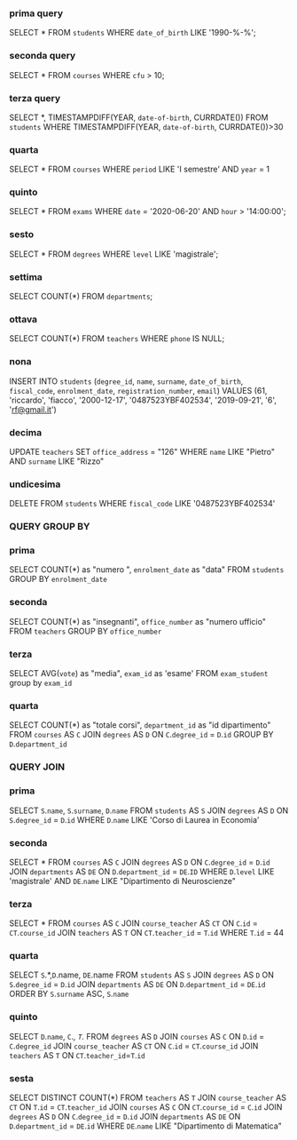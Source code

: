 ### prima query

SELECT *
FROM `students`
WHERE `date_of_birth` LIKE '1990-%-%';

### seconda query

SELECT *
FROM `courses`
WHERE `cfu` > 10;

### terza query


SELECT *, TIMESTAMPDIFF(YEAR, `date-of-birth`, CURRDATE())
FROM `students`
WHERE TIMESTAMPDIFF(YEAR, `date-of-birth`, CURRDATE())>30

### quarta 
SELECT *
FROM `courses`
WHERE `period` LIKE 'I semestre' 
AND `year` = 1 

### quinto

SELECT *
FROM `exams`
WHERE `date` = '2020-06-20'
AND `hour` > '14:00:00';

### sesto

SELECT *
FROM `degrees`
WHERE `level` LIKE 'magistrale';

### settima

SELECT COUNT(*)
FROM `departments`;

###  ottava
SELECT COUNT(*)
FROM `teachers`
WHERE `phone` IS NULL;

### nona
INSERT INTO `students` (`degree_id`, `name`, `surname`, `date_of_birth`, `fiscal_code`, `enrolment_date`, `registration_number`, `email`)
VALUES (61, 'riccardo', 'fiacco', '2000-12-17', '0487523YBF402534', '2019-09-21', '6', 'rf@gmail.it')

### decima
UPDATE `teachers`
SET `office_address` = "126"
WHERE `name` LIKE "Pietro" AND `surname` LIKE "Rizzo"

### undicesima
DELETE
FROM `students`
WHERE `fiscal_code` LIKE '0487523YBF402534'

### QUERY GROUP BY
### prima
SELECT COUNT(*) as "numero ", `enrolment_date` as "data"
FROM `students`
GROUP BY `enrolment_date`

### seconda
SELECT COUNT(*) as "insegnanti", `office_number` as "numero ufficio"
FROM `teachers`
GROUP BY `office_number`

### terza
SELECT AVG(`vote`) as "media", `exam_id` as 'esame'
FROM `exam_student`
group by `exam_id`

### quarta
SELECT COUNT(*) as "totale corsi", `department_id` as "id dipartimento"
FROM `courses` AS `C`
JOIN `degrees` AS `D`
ON `C`.`degree_id` = `D`.`id`
GROUP BY `D`.`department_id`

### QUERY JOIN
### prima
SELECT `S`.`name`, `S`.`surname`, `D`.`name`
FROM `students` AS `S`
JOIN `degrees` AS `D`
ON `S`.`degree_id` = `D`.`id`
WHERE `D`.`name` LIKE 'Corso di Laurea in Economia'

### seconda
SELECT *
FROM `courses` AS `C`
JOIN `degrees` AS `D`
ON `C`.`degree_id` = `D`.`id`
JOIN `departments` AS `DE`
ON `D`.`department_id` = `DE`.`ID`
WHERE `D`.`level` LIKE 'magistrale' AND `DE`.`name` LIKE "Dipartimento di Neuroscienze"

### terza
SELECT *
FROM `courses` AS `C`
JOIN `course_teacher` AS `CT`
ON `C`.`id` = `CT`.`course_id`
JOIN `teachers` AS `T`
ON `CT`.`teacher_id` = `T`.`id`
WHERE `T`.`id` = 44

### quarta
SELECT `S`.*,`D`.name, `DE`.name
FROM `students` AS `S`
JOIN `degrees` AS `D`
ON `S`.`degree_id` = `D`.`id`
JOIN `departments` AS `DE`
ON `D`.`department_id` = `DE`.`id`
ORDER BY `S`.`surname` ASC, `S`.`name`

### quinto
SELECT `D`.`name`, `C`.*, `T`.*
FROM `degrees` AS `D`
JOIN `courses` AS `C`
ON `D`.`id` = `C`.`degree_id`
JOIN `course_teacher` AS `CT`
ON `C`.`id` = `CT`.`course_id`
JOIN `teachers` AS `T`
ON `CT`.`teacher_id`=`T`.`id`  

### sesta
SELECT DISTINCT COUNT(*)
FROM `teachers` AS `T`
JOIN `course_teacher` AS `CT`
ON `T`.`id` = `CT`.`teacher_id`
JOIN `courses` AS `C`
ON `CT`.`course_id` = `C`.`id`
JOIN `degrees` AS `D`
ON `C`.`degree_id` = `D`.`id`
JOIN `departments` AS `DE`
ON `D`.`department_id` = `DE`.`id`
WHERE `DE`.`name` LIKE "Dipartimento di Matematica"